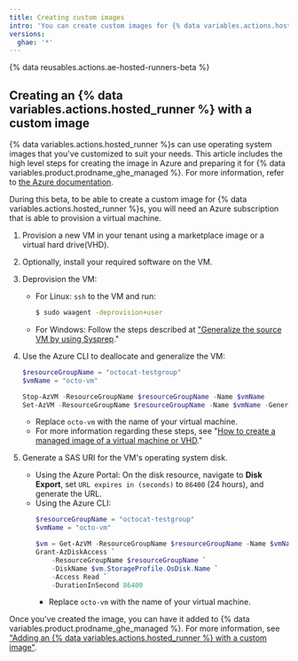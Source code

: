 ```yaml
---
title: Creating custom images
intro: 'You can create custom images for {% data variables.actions.hosted_runner %}s.'
versions:
  ghae: '*'
---
```


{% data reusables.actions.ae-hosted-runners-beta %}

## Creating an {% data variables.actions.hosted_runner %} with a custom image

{% data variables.actions.hosted_runner %}s can use operating system images that you've customized to suit your needs. This article includes the high level steps for creating the image in Azure and preparing it for {% data variables.product.prodname_ghe_managed %}. For more information, refer to [the Azure documentation](https://docs.microsoft.com/en-us/azure/virtual-machines/).

During this beta, to be able to create a custom image for {% data variables.actions.hosted_runner %}s, you will need an Azure subscription that is able to provision a virtual machine.


1. Provision a new VM in your tenant using a marketplace image or a virtual hard drive(VHD).
2. Optionally, install your required software on the VM.
3. Deprovision the VM:
     - For Linux: `ssh` to the VM and run:
         ```sh
         $ sudo waagent -deprovision+user
         ```
     - For Windows: Follow the steps described at ["Generalize the source VM by using Sysprep](https://docs.microsoft.com/en-us/azure/virtual-machines/windows/upload-generalized-managed#generalize-the-source-vm-by-using-sysprep)."

4. Use the Azure CLI to deallocate and generalize the VM:
    ```powershell
    $resourceGroupName = "octocat-testgroup"
    $vmName = "octo-vm"

    Stop-AzVM -ResourceGroupName $resourceGroupName -Name $vmName
    Set-AzVM -ResourceGroupName $resourceGroupName -Name $vmName -Generalized
    ```
    - Replace `octo-vm` with the name of your virtual machine.
    - For more information regarding these steps, see "[How to create a managed image of a virtual machine or VHD](https://docs.microsoft.com/en-us/azure/virtual-machines/linux/capture-image#step-1-deprovision-the-vm)."
5. Generate a SAS URI for the VM's operating system disk.
   - Using the Azure Portal: On the disk resource, navigate to **Disk Export**, set `URL expires in (seconds)` to `86400` (24 hours), and generate the URL.
   - Using the Azure CLI:
        ```powershell
        $resourceGroupName = "octocat-testgroup"
        $vmName = "octo-vm"

        $vm = Get-AzVM -ResourceGroupName $resourceGroupName -Name $vmName
        Grant-AzDiskAccess `
            -ResourceGroupName $resourceGroupName `
            -DiskName $vm.StorageProfile.OsDisk.Name `
            -Access Read `
            -DurationInSecond 86400
        ```
        - Replace `octo-vm` with the name of your virtual machine.

Once you've created the image, you can have it added to {% data variables.product.prodname_ghe_managed %}. For more information, see ["Adding an {% data variables.actions.hosted_runner %} with a custom image"](/actions/using-github-hosted-runners/adding-ae-hosted-runners#adding-an-ae-hosted-runner-with-a-custom-image).
